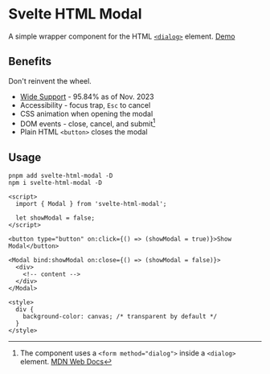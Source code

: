 # Svelte HTML Modal

A simple wrapper component for the HTML [`<dialog>`] element. [Demo]

[`<dialog>`]: https://developer.mozilla.org/en-US/docs/Web/API/HTMLDialogElement
[Demo]: https://svelte.dev/repl/7ffaea50f0c0466ea2b4be8e0aee20dd?version=4.2.3

## Benefits

Don't reinvent the wheel.

- [Wide Support](https://caniuse.com/dialog) - 95.84% as of Nov. 2023
- Accessibility - focus trap, `Esc` to cancel
- CSS animation when opening the modal
- DOM events - close, cancel, and submit[^submit]
- Plain HTML `<button>` closes the modal

[^submit]: The component uses a `<form method="dialog">` inside a `<dialog>` element. [MDN Web Docs](https://developer.mozilla.org/en-US/docs/Web/HTML/Element/form#method)

## Usage

```
pnpm add svelte-html-modal -D
npm i svelte-html-modal -D
```

```svelte
<script>
  import { Modal } from 'svelte-html-modal';

  let showModal = false;
</script>

<button type="button" on:click={() => (showModal = true)}>Show Modal</button>

<Modal bind:showModal on:close={() => (showModal = false)}>
  <div>
    <!-- content -->
  </div>
</Modal>

<style>
  div {
    background-color: canvas; /* transparent by default */
  }
</style>
```

